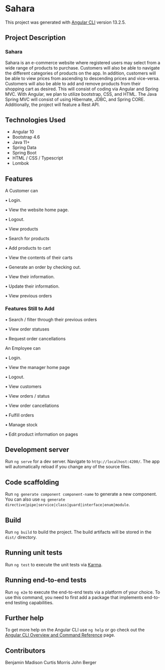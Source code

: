 # Sahara

This project was generated with [Angular CLI](https://github.com/angular/angular-cli) version 13.2.5.

## Project Description

### Sahara

Sahara is an e-commerce website where registered users may select from a wide range of products to purchase. Customers will also be able to navigate the different categories of products on the app. In addition, customers will be able to view prices from ascending to descending prices and vice-versa. Customers will also be able to add and remove products from their shopping cart as desired. This will consist of coding via Angular and Spring MVC. With Angular, we plan to utilize bootstrap, CSS, and HTML. The Java Spring MVC will consist of using Hibernate, JDBC, and Spring CORE. Additionally, the project will feature a Rest API.

## Technologies Used

* Angular 10
* Bootstrap 4.6
* Java 11+
* Spring Data
* Spring Boot
* HTML / CSS / Typescript
* Lombok

## Features

A Customer can

• Login. 

• View the website home page.

• Logout. 

• View products 

• Search for products 

• Add products to cart

• View the contents of their carts 

• Generate an order by checking out.

• View their information. 

• Update their information. 

• View previous orders 

### Features Still to Add

• Search / filter through their previous orders 

• View order statuses

• Request order cancellations 

An Employee can

• Login.

• View the manager home page

• Logout.

• View customers

• View orders / status

• View order cancellations

• Fulfill orders

• Manage stock

• Edit product information on pages

## Development server

Run `ng serve` for a dev server. Navigate to `http://localhost:4200/`. The app will automatically reload if you change any of the source files.

## Code scaffolding

Run `ng generate component component-name` to generate a new component. You can also use `ng generate directive|pipe|service|class|guard|interface|enum|module`.

## Build

Run `ng build` to build the project. The build artifacts will be stored in the `dist/` directory.

## Running unit tests

Run `ng test` to execute the unit tests via [Karma](https://karma-runner.github.io).

## Running end-to-end tests

Run `ng e2e` to execute the end-to-end tests via a platform of your choice. To use this command, you need to first add a package that implements end-to-end testing capabilities.

## Further help

To get more help on the Angular CLI use `ng help` or go check out the [Angular CLI Overview and Command Reference](https://angular.io/cli) page.

## Contributors

Benjamin Madison
Curtis Morris
John Berger
